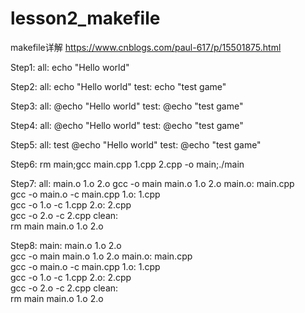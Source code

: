 # lesson2_makefile
makefile详解 https://www.cnblogs.com/paul-617/p/15501875.html

Step1:
	all:
		echo "Hello world"

Step2:
	all:
		echo "Hello world"
	test:
		echo "test game"

Step3:
	all:
		@echo "Hello world"
	test:
		@echo "test game"

Step4:
	all:
		@echo "Hello world"
	test:
		@echo "test game"

Step5:
	all: test
		@echo "Hello world"
	test:
		@echo "test game"

Step6:
	rm main;gcc main.cpp 1.cpp 2.cpp -o main;./main

Step7:
	all: main.o 1.o 2.o	
		gcc -o main main.o 1.o 2.o
	main.o: main.cpp	
		gcc -o main.o -c main.cpp
	1.o: 1.cpp	
		gcc -o 1.o -c 1.cpp
	2.o: 2.cpp	
		gcc -o 2.o -c 2.cpp
	clean:	
		rm main main.o 1.o 2.o

Step8:
	main: main.o 1.o 2.o	
		gcc -o main main.o 1.o 2.o
	main.o: main.cpp	
		gcc -o main.o -c main.cpp
	1.o: 1.cpp	
		gcc -o 1.o -c 1.cpp
	2.o: 2.cpp	
		gcc -o 2.o -c 2.cpp
	clean:	
		rm main main.o 1.o 2.o




